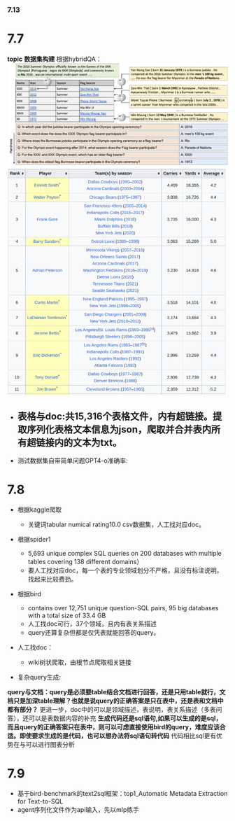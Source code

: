 ### 7.13
# 7.7
**topic**
**数据集构建**
根据hybridQA：
  ![6.8.hybridQA](6.8.hybridQA.png)
  ![hybridQA_TableExample](hybridQA_TableExample.png)
  - 表格与doc:共15,316个表格文件，内有超链接。提取序列化表格文本信息为json，爬取并合并表内所有超链接内的文本为txt。
    -  
  - 测试数据集自带简单问题GPT4-o准确率:


# 7.8
- 根据kaggle爬取
  - 关键词tabular numical rating10.0 csv数据集，人工找对应doc。
- 根据spider1
  - 5,693 unique complex SQL queries on 200 databases with multiple tables covering 138 different domains）
  - 要人工找对应doc，每一个表的专业领域划分不严格，且没有标注说明，找起来比较费劲。
- 根据bird
  - contains over 12,751 unique question-SQL pairs, 95 big databases with a total size of 33.4 GB
  - 人工找doc可行，37个领域，且内有表关系描述
  - query还算复杂但都是仅凭表就能回答的query。
- 人工找doc：  
  - wiki树状爬取，由根节点爬取相关链接

- 复杂query生成:

**query与文档：query是必须要table结合文档进行回答，还是只用table就行，文档只是加深table理解？也就是说query的正确答案是只在表中，还是表和文档中都有部分？**
更进一步，doc中的可以是领域描述，表说明，表关系描述（多表问答），还可以是表数据内容的补充
**生成代码还是sql语句,如果可以生成的是sql，而且query的正确答案只在表中，则可以可虑直接使用bird的query，难度应该合适。即使要求生成的是代码，也可以想办法将sql语句转代码**
代码相比sql更有优势在与可以进行图表分析



# 7.9
- 基于bird-benchmark的text2sql框架：top1_Automatic Metadata Extraction for Text-to-SQL
- agent序列化文件作为api输入，先以mlp练手

